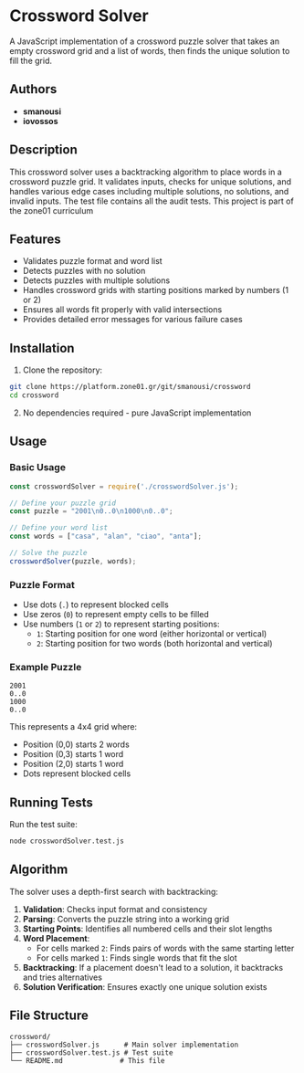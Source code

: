 # Crossword Solver

A JavaScript implementation of a crossword puzzle solver that takes an empty crossword grid and a list of words, then finds the unique solution to fill the grid.

## Authors

- **smanousi**
- **iovossos**

## Description

This crossword solver uses a backtracking algorithm to place words in a crossword puzzle grid. It validates inputs, checks for unique solutions, and handles various edge cases including multiple solutions, no solutions, and invalid inputs. The test file contains all the audit tests.
This project is part of the zone01 curriculum

## Features

- Validates puzzle format and word list
- Detects puzzles with no solution
- Detects puzzles with multiple solutions
- Handles crossword grids with starting positions marked by numbers (1 or 2)
- Ensures all words fit properly with valid intersections
- Provides detailed error messages for various failure cases

## Installation

1. Clone the repository:
```bash
git clone https://platform.zone01.gr/git/smanousi/crossword
cd crossword
```

2. No dependencies required - pure JavaScript implementation

## Usage

### Basic Usage

```javascript
const crosswordSolver = require('./crosswordSolver.js');

// Define your puzzle grid
const puzzle = "2001\n0..0\n1000\n0..0";

// Define your word list
const words = ["casa", "alan", "ciao", "anta"];

// Solve the puzzle
crosswordSolver(puzzle, words);
```

### Puzzle Format

- Use dots (`.`) to represent blocked cells
- Use zeros (`0`) to represent empty cells to be filled
- Use numbers (`1` or `2`) to represent starting positions:
  - `1`: Starting position for one word (either horizontal or vertical)
  - `2`: Starting position for two words (both horizontal and vertical)

### Example Puzzle

```
2001
0..0
1000
0..0
```

This represents a 4x4 grid where:
- Position (0,0) starts 2 words
- Position (0,3) starts 1 word  
- Position (2,0) starts 1 word
- Dots represent blocked cells

## Running Tests

Run the test suite:

```bash
node crosswordSolver.test.js
```

## Algorithm

The solver uses a depth-first search with backtracking:

1. **Validation**: Checks input format and consistency
2. **Parsing**: Converts the puzzle string into a working grid
3. **Starting Points**: Identifies all numbered cells and their slot lengths
4. **Word Placement**: 
   - For cells marked `2`: Finds pairs of words with the same starting letter
   - For cells marked `1`: Finds single words that fit the slot
5. **Backtracking**: If a placement doesn't lead to a solution, it backtracks and tries alternatives
6. **Solution Verification**: Ensures exactly one unique solution exists

## File Structure

```
crossword/
├── crosswordSolver.js      # Main solver implementation
├── crosswordSolver.test.js # Test suite
└── README.md              # This file
```
